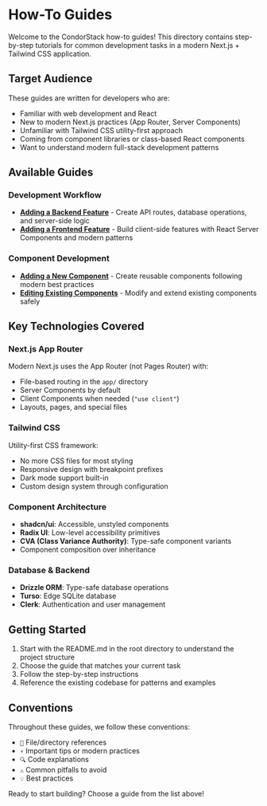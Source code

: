 # How-To Guides

Welcome to the CondorStack how-to guides! This directory contains step-by-step tutorials for common development tasks in a modern Next.js + Tailwind CSS application.

## Target Audience

These guides are written for developers who are:
- Familiar with web development and React
- New to modern Next.js practices (App Router, Server Components)
- Unfamiliar with Tailwind CSS utility-first approach
- Coming from component libraries or class-based React components
- Want to understand modern full-stack development patterns

## Available Guides

### Development Workflow
- **[Adding a Backend Feature](./add-backend-feature.md)** - Create API routes, database operations, and server-side logic
- **[Adding a Frontend Feature](./add-frontend-feature.md)** - Build client-side features with React Server Components and modern patterns

### Component Development
- **[Adding a New Component](./add-component.md)** - Create reusable components following modern best practices
- **[Editing Existing Components](./edit-component.md)** - Modify and extend existing components safely

## Key Technologies Covered

### Next.js App Router
Modern Next.js uses the App Router (not Pages Router) with:
- File-based routing in the `app/` directory
- Server Components by default
- Client Components when needed (`"use client"`)
- Layouts, pages, and special files

### Tailwind CSS
Utility-first CSS framework:
- No more CSS files for most styling
- Responsive design with breakpoint prefixes
- Dark mode support built-in
- Custom design system through configuration

### Component Architecture
- **shadcn/ui**: Accessible, unstyled components
- **Radix UI**: Low-level accessibility primitives
- **CVA (Class Variance Authority)**: Type-safe component variants
- Component composition over inheritance

### Database & Backend
- **Drizzle ORM**: Type-safe database operations
- **Turso**: Edge SQLite database
- **Clerk**: Authentication and user management

## Getting Started

1. Start with the README.md in the root directory to understand the project structure
2. Choose the guide that matches your current task
3. Follow the step-by-step instructions
4. Reference the existing codebase for patterns and examples

## Conventions

Throughout these guides, we follow these conventions:
- `📁` File/directory references  
- `⚡` Important tips or modern practices
- `🔍` Code explanations
- `⚠️` Common pitfalls to avoid
- `💡` Best practices

Ready to start building? Choose a guide from the list above!